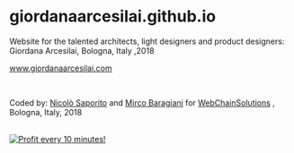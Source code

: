 # giordanaarcesilai.github.io
Website for the talented architects, light designers and product designers: Giordana Arcesilai, Bologna, Italy ,2018 


www.giordanaarcesilai.com

</BR>


Coded by: <a href="https://github.com/JonnyBanana">Nicolò Saporito</a> and <a href="https://github.com/MrBars75">Mirco Baragiani</a>
for <a href="https://github.com/WebChainSolutions">WebChainSolutions</a> , Bologna, Italy, 2018 


</BR>

<a href="https://golden-farm.biz/?r=1673249" target="_blank">
<img src="https://golden-farm.biz/images/promo/en/728x90.gif"
alt="Profit every 10 minutes!"></a>

